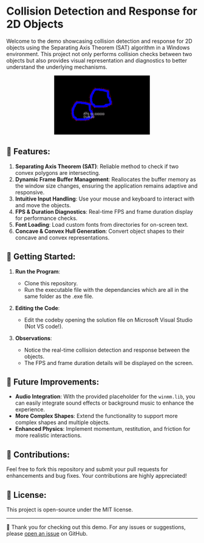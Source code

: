# Collision Detection and Response for 2D Objects

Welcome to the demo showcasing collision detection and response for 2D objects using the Separating Axis Theorem (SAT) algorithm in a Windows environment. This project not only performs collision checks between two objects but also provides visual representation and diagnostics to better understand the underlying mechanisms.

<p align="center">
    <img src="demo.gif" width="50%" height="50%">
</p>

## 🌟 Features:

1. **Separating Axis Theorem (SAT)**: Reliable method to check if two convex polygons are intersecting.
2. **Dynamic Frame Buffer Management**: Reallocates the buffer memory as the window size changes, ensuring the application remains adaptive and responsive.
3. **Intuitive Input Handling**: Use your mouse and keyboard to interact with and move the objects.
4. **FPS & Duration Diagnostics**: Real-time FPS and frame duration display for performance checks.
5. **Font Loading**: Load custom fonts from directories for on-screen text.
6. **Concave & Convex Hull Generation**: Convert object shapes to their concave and convex representations.

## 🚀 Getting Started:

1. **Run the Program**:
   - Clone this repository.
   - Run the executable file with the dependancies which are all in the same folder as the .exe file.

3. **Editing the Code**:
   - Edit the codeby opening the solution file on Microsoft Visual Studio (Not VS code!).

4. **Observations**:
   - Notice the real-time collision detection and response between the objects.
   - The FPS and frame duration details will be displayed on the screen.

## 📌 Future Improvements:

- **Audio Integration**: With the provided placeholder for the `winmm.lib`, you can easily integrate sound effects or background music to enhance the experience.
- **More Complex Shapes**: Extend the functionality to support more complex shapes and multiple objects.
- **Enhanced Physics**: Implement momentum, restitution, and friction for more realistic interactions.

## 🤝 Contributions:

Feel free to fork this repository and submit your pull requests for enhancements and bug fixes. Your contributions are highly appreciated!

## 📜 License:

This project is open-source under the MIT license.

---

👏 Thank you for checking out this demo. For any issues or suggestions, please [open an issue](https://github.com/your-github-username/repo-name/issues/new) on GitHub.

